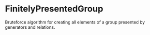 # FinitelyPresentedGroup
Bruteforce algorithm for creating all elements of a group presented by generators and relations.
